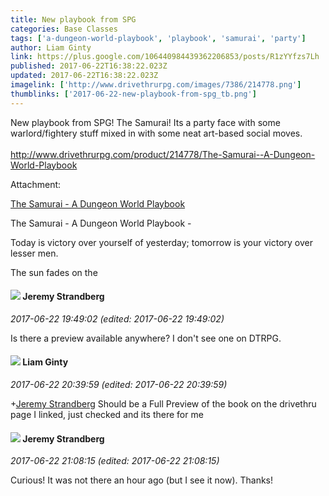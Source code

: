 ```yaml
---
title: New playbook from SPG
categories: Base Classes
tags: ['a-dungeon-world-playbook', 'playbook', 'samurai', 'party']
author: Liam Ginty
link: https://plus.google.com/106440984439362206853/posts/R1zYYfzs7Lh
published: 2017-06-22T16:38:22.023Z
updated: 2017-06-22T16:38:22.023Z
imagelink: ['http://www.drivethrurpg.com/images/7386/214778.png']
thumblinks: ['2017-06-22-new-playbook-from-spg_tb.png']
---
```


New playbook from SPG! The Samurai! Its a party face with some warlord/fightery stuff mixed in with some neat art-based social moves.<br /><br /><a href="http://www.drivethrurpg.com/product/214778/The-Samurai--A-Dungeon-World-Playbook" class="ot-anchor">http://www.drivethrurpg.com/product/214778/The-Samurai--A-Dungeon-World-Playbook</a><br />


Attachment:

<a href='http://www.drivethrurpg.com/product/214778/The-Samurai--A-Dungeon-World-Playbook'>The Samurai - A Dungeon World Playbook</a>


The Samurai - A Dungeon World Playbook - 


Today is victory over yourself of yesterday; tomorrow is your victory over lesser men.



The sun fades on the
<div id='comment z12rhry5kvivv1mwj04ci3jh2lvne3ai10s'>
  <h4><img src='{{site.baseurl}}//images/avatars/102595580176380683252_photo.jpg'> Jeremy Strandberg</h4>
      <p><cite>2017-06-22 19:49:02 (edited: 2017-06-22 19:49:02)</cite></p>
        <p>Is there a preview available anywhere? I don&#39;t see one on DTRPG.</p>
</div>
        

<div id='comment z12rhry5kvivv1mwj04ci3jh2lvne3ai10s'>
  <h4><img src='{{site.baseurl}}//images/avatars/106440984439362206853_photo.jpg'> Liam Ginty</h4>
      <p><cite>2017-06-22 20:39:59 (edited: 2017-06-22 20:39:59)</cite></p>
        <p><span class="proflinkWrapper"><span class="proflinkPrefix">+</span><a class="proflink" href="https://plus.google.com/102595580176380683252" oid="102595580176380683252">Jeremy Strandberg</a></span> Should be a Full Preview of the book on the drivethru page I linked, just checked and its there for me</p>
</div>
        

<div id='comment z12rhry5kvivv1mwj04ci3jh2lvne3ai10s'>
  <h4><img src='{{site.baseurl}}//images/avatars/102595580176380683252_photo.jpg'> Jeremy Strandberg</h4>
      <p><cite>2017-06-22 21:08:15 (edited: 2017-06-22 21:08:15)</cite></p>
        <p>Curious! It was not there an hour ago (but I see it now).  Thanks!<br /></p>
</div>
        